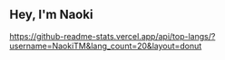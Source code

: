 ## Hey, I'm Naoki
https://github-readme-stats.vercel.app/api/top-langs/?username=NaokiTM&lang_count=20&layout=donut
